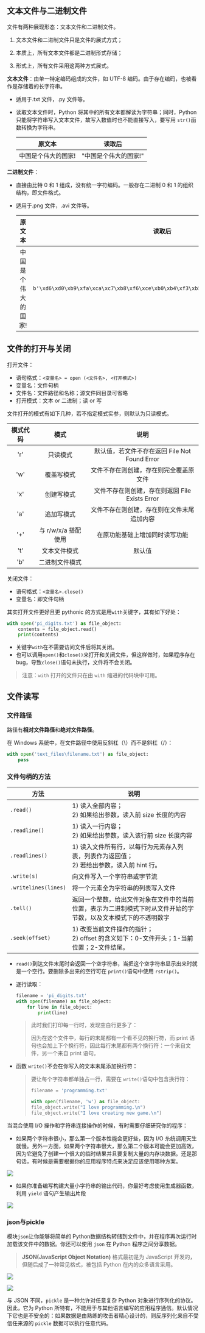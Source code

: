 ## 文本文件与二进制文件

文件有两种展现形态：文本文件和二进制文件。

1. 文本文件和二进制文件只是文件的展式方式；

2. 本质上，所有文本文件都是二进制形式存储；

3. 形式上，所有文件采用这两种方式展式。

**文本文件**：由单一特定编码组成的文件，如 UTF-8 编码。由于存在编码，也被看作是存储着的长字符串。

-   适用于.txt 文件，.py 文件等。

-   读取文本文件时，Python 将其中的所有文本都解读为字符串；同时，Python 只能将字符串写入文本文件，故写入数值时也不能直接写入，要写用 `str()`函数转换为字符串。

    |       原文本        |        读取后         |
    | :-----------------: | :-------------------: |
    | 中国是个伟大的国家! | "中国是个伟大的国家!" |

**二进制文件**：

-   直接由比特 0 和 1 组成，没有统一字符编码。一般存在二进制 0 和 1 的组织结构，即文件格式。

-   适用于.png 文件，.avi 文件等。

    |       原文本        |                            读取后                            |
    | :-----------------: | :----------------------------------------------------------: |
    | 中国是个伟大的国家! | `b'\xd6\xd0\xb9\xfa\xca\xc7\xb8\xf6\xce\xb0\xb4\xf3\xb5\xc4\xb9\xfa\xbc\xd2\xa3\xa1'` |

## 文件的打开与关闭

打开文件：

-   语句格式：`<变量名> = open (<文件名>, <打开模式>)`
-   变量名：文件句柄
-   文件名：文件路径和名称；源文件同目录可省略
-   打开模式：文本 or 二进制；读 or 写

文件打开的模式有如下几种，若不指定模式实参，则默认为只读模式。

| 模式代码 |        模式         |                      说明                      |
| :------: | :-----------------: | :--------------------------------------------: |
|   'r'    |      只读模式       | 默认值，若文件不存在返回 File Not Found Error  |
|   'w'    |     覆盖写模式      |     文件不存在则创建，存在则完全覆盖原文件     |
|   'x'    |     创建写模式      | 文件不存在则创建，存在则返回 File Exists Error |
|   'a'    |     追加写模式      |   文件不存在则创建，存在则在文件末尾追加内容   |
|   '+'    | 与 r/w/x/a 搭配使用 |         在原功能基础上增加同时读写功能         |
|   't'    |    文本文件模式     |                     默认值                     |
|   'b'    |   二进制文件模式    |                                                |

关闭文件：

-   语句格式：`<变量名>.close()`
-   变量名：即文件句柄

其实打开文件更好且更 pythonic 的方式是用`with`关键字，其有如下好处：

```python
with open('pi_digits.txt') as file_object:
    contents = file_object.read()
    print(contents)
```

-   关键字`with`在不需要访问文件后将其关闭。
-   也可以调用`open()`和`close()`来打开和关闭文件，但这样做时，如果程序存在 bug，导致`close()`语句未执行，文件将不会关闭。

> 注意：`with` 打开的文件只在由 `with` 缩进的代码块中可用。

## 文件读写

### 文件路径

路径有**相对文件路径**和**绝对文件路径**。

在 Windows 系统中，在文件路径中使用反斜杠（\）而不是斜杠（/）：

```python
with open('text_files\filename.txt') as file_object:
    pass
```

### 文件句柄的方法

| 方法                 | 说明                                                         |
| -------------------- | ------------------------------------------------------------ |
| `.read()`            | 1) 读入全部内容；<br />2) 如果给出参数，读入前 size 长度的内容 |
| `.readline()`        | 1) 读入一行内容；<br />2) 如果给出参数，读入该行前 size 长度内容 |
| `.readlines()`       | 1) 读入文件所有行，以每行为元素存入列表，列表作为返回值；<br />2) 若给出参数，读入前 hint 行。 |
| `.write(s)`          | 向文件写入一个字符串或字节流                                 |
| `.writelines(lines)` | 将一个元素全为字符串的列表写入文件                           |
| `.tell()`            | 返回一个整数，给出文件对象在文件中的当前位置，表示为二进制模式下时从文件开始的字节数，以及文本模式下的不透明数字 |
| `.seek(offset)`      | 1) 改变当前文件操作的指针；<br />2) offset 的含义如下：0-文件开头；1-当前位置；2-文件结尾。 |

- `read()`到达文件末尾时会返回一个空字符串，当把这个空字符串显示出来时就是一个空行。要删除多出来的空行可在 `print()`语句中使用 `rstrip()`。

- 逐行读取：

    ```python
    filename = 'pi_digits.txt'
    with open(filename) as file_object:
        for line in file_object:
            print(line)
    ```

    > 此时我们打印每一行时，发现空白行更多了：
    >
    > 因为在这个文件中，每行的末尾都有一个看不见的换行符，而 print 语句也会加上下个换行符，因此每行末尾都有两个换行符：一个来自文件，另一个来自 print 语句。

- 函数 `write()`不会在你写入的文本末尾添加换行符：

    > 要让每个字符串都单独占一行，需要在 `write()`语句中包含换行符：
    >
    > ```python
    > filename = 'programming.txt'
    > 
    > with open(filename, 'w') as file_object:
    > file_object.write("I love programming.\n")
    > file_object.write("I love creating new game.\n")
    > ```


当混合使用 I/O 操作和字符串连接操作的时候，有时需要仔细研究你的程序：

-   如果两个字符串很小，那么第一个版本性能会更好些，因为 I/O 糸统调用天生就慢。另外一方面，如果两个字符串很大，那么第二个版本可能会更加高效，因为它避免了创建一个很大的临时结果并且要复制大量的内存块数据。还是那句话，有时候是需要根据你的应用程序特点来决足应该使用哪种方案。

![](https://chua-n.gitee.io/blog-images/notebooks/Python/75.png)

-   如果你准备编写构建大量小字符串的输出代码，你最好考虑使用生成器函数，利用 `yield` 语句产生输出片段

![](https://chua-n.gitee.io/blog-images/notebooks/Python/76.png)

### json与pickle

模块`json`让你能够将简单的 Python数据结构转储到文件中，并在程序再次运行时加载该文件中的数据。你还可以使用 `json` 在 Python 程序之间分享数据。

> **JSON(JavaScript Object Notation)** 格式最初是为 JavaScript 开发的，但随后成了一种常见格式，被包括 Python 在内的众多语言采用。

![](https://chua-n.gitee.io/blog-images/notebooks/Python/77.png)

![](https://chua-n.gitee.io/blog-images/notebooks/Python/78.png)

与 JSON 不同，`pickle` 是一种允许对任意复杂 Python 对象进行序列化的协议。因此，它为 Python 所特有，不能用于与其他语言编写的应用程序通信。默认情况下它也是不安全的：如果数据是由熟练的攻击者精心设计的，则反序列化来自不受信任来源的 `pickle` 数据可以执行任意代码。

